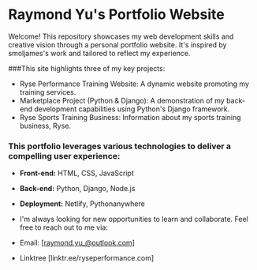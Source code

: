 # Raymond Yu's Portfolio Website

Welcome! This repository showcases my web development skills and creative vision through a personal portfolio website. It's inspired by smoljames's work and tailored to reflect my experience.

###This site highlights three of my key projects:

- Ryse Performance Training Website: A dynamic website promoting my training services.
- Marketplace Project (Python & Django): A demonstration of my back-end development capabilities using Python's Django framework.
- Ryse Sports Training Business: Information about my sports training business, Ryse.

### This portfolio leverages various technologies to deliver a compelling user experience:

- **Front-end:** HTML, CSS, JavaScript
- **Back-end:** Python, Django, Node.js
- **Deployment:** Netlify, Pythonanywhere

- I'm always looking for new opportunities to learn and collaborate. Feel free to reach out to me via:

- Email: [raymond.yu_@outlook.com]
- Linktree [linktr.ee/ryseperformance.com]
